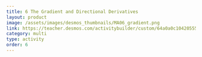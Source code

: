 ```yaml
---
title: 6 The Gradient and Directional Derivatives
layout: product
image: /assets/images/desmos_thumbnails/MA06_gradient.png
link: https://teacher.desmos.com/activitybuilder/custom/64a0a0c10420555644f6da84?collections=649eec72f2170f472fb8c791
category: multi
type: activity
order: 6
---
```

